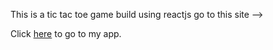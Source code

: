 This is a tic tac toe game build using reactjs 
go to this site --> 

Click [here](http://localhost:3000) to go to my app. 
